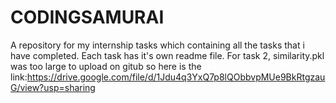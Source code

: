 # CODINGSAMURAI
A repository for my internship tasks which containing all the tasks that i have completed. Each task has it's own readme file. For task 2, similarity.pkl was too large to upload on gitub so here is the link:https://drive.google.com/file/d/1Jdu4q3YxQ7p8lQObbvpMUe9BkRtgzauG/view?usp=sharing

